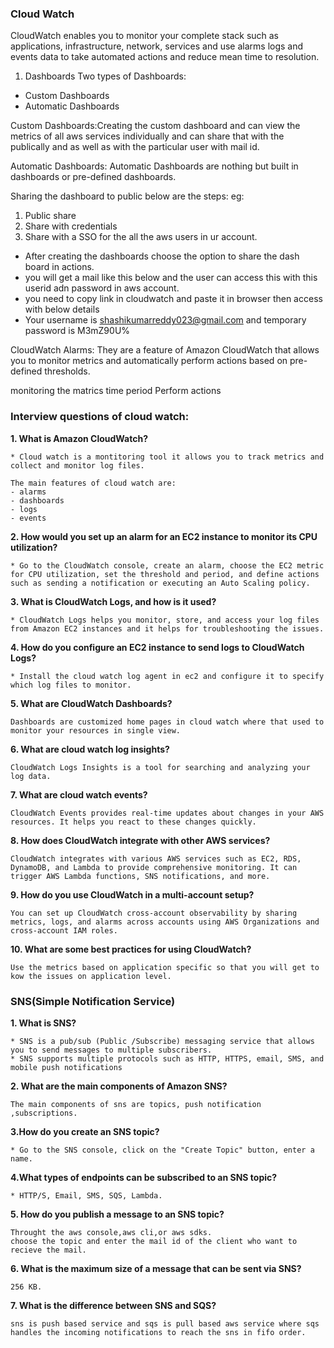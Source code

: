 

### Cloud Watch

CloudWatch enables you to monitor your complete stack such as applications, infrastructure, network, services and use alarms logs and events data to take automated actions and reduce mean time to resolution.


1. Dashboards
 Two types of Dashboards:
 - Custom Dashboards
 - Automatic Dashboards

 Custom Dashboards:Creating the custom dashboard and can view the metrics of all aws services individually and can share that with the publically and as well as with the particular user with mail id.

 Automatic Dashboards: Automatic Dashboards are nothing but built in dashboards or pre-defined dashboards.

 Sharing the dashboard to public below are the steps:
eg:
1. Public share 
2. Share with credentials
3. Share with a SSO for the all the aws users in ur account.

* After creating the dashboards choose the option to share the dash board in actions.
* you will get a mail like this below and the user can access this with this userid adn password in aws account.
* you need to copy  link in cloudwatch and paste it in browser then access with below details
* Your username is shashikumarreddy023@gmail.com and temporary password is M3mZ90U%


CloudWatch Alarms:
They are a feature of Amazon CloudWatch that allows you to monitor metrics and automatically perform actions based on pre-defined thresholds. 

monitoring the matrics 
time period 
Perform actions


### Interview questions of cloud watch:

**1. What is Amazon CloudWatch?**
```
* Cloud watch is a montitoring tool it allows you to track metrics and collect and monitor log files.

The main features of cloud watch are:
- alarms
- dashboards
- logs
- events 
```

**2. How would you set up an alarm for an EC2 instance to monitor its CPU utilization?**
```
* Go to the CloudWatch console, create an alarm, choose the EC2 metric for CPU utilization, set the threshold and period, and define actions such as sending a notification or executing an Auto Scaling policy.
```
**3. What is CloudWatch Logs, and how is it used?**
```
* CloudWatch Logs helps you monitor, store, and access your log files from Amazon EC2 instances and it helps for troubleshooting the issues.
```
**4. How do you configure an EC2 instance to send logs to CloudWatch Logs?**
```
* Install the cloud watch log agent in ec2 and configure it to specify which log files to monitor.
```

**5. What are CloudWatch Dashboards?**
```
Dashboards are customized home pages in cloud watch where that used to monitor your resources in single view.
```
**6. What are cloud watch log insights?**
```
CloudWatch Logs Insights is a tool for searching and analyzing your log data.
```
**7. What are cloud watch events?**
```
CloudWatch Events provides real-time updates about changes in your AWS resources. It helps you react to these changes quickly.
```
**8. How does CloudWatch integrate with other AWS services?**
```
CloudWatch integrates with various AWS services such as EC2, RDS, DynamoDB, and Lambda to provide comprehensive monitoring. It can trigger AWS Lambda functions, SNS notifications, and more.
```
**9. How do you use CloudWatch in a multi-account setup?**
```
You can set up CloudWatch cross-account observability by sharing metrics, logs, and alarms across accounts using AWS Organizations and cross-account IAM roles.
```
**10. What are some best practices for using CloudWatch?**
```
Use the metrics based on application specific so that you will get to kow the issues on application level.
```

### SNS(Simple Notification Service)

**1. What is SNS?**
```
* SNS is a pub/sub (Public /Subscribe) messaging service that allows you to send messages to multiple subscribers.
* SNS supports multiple protocols such as HTTP, HTTPS, email, SMS, and mobile push notifications
```

**2. What are the main components of Amazon SNS?**
```
The main components of sns are topics, push notification ,subscriptions.
```
**3.How do you create an SNS topic?**
```
* Go to the SNS console, click on the "Create Topic" button, enter a name.
```
**4.What types of endpoints can be subscribed to an SNS topic?**
```
* HTTP/S, Email, SMS, SQS, Lambda.
```
**5. How do you publish a message to an SNS topic?**
```
Throught the aws console,aws cli,or aws sdks.
choose the topic and enter the mail id of the client who want to recieve the mail.
```
**6. What is the maximum size of a message that can be sent via SNS?**
```
256 KB.
```

**7. What is the difference between SNS and SQS?**
```
sns is push based service and sqs is pull based aws service where sqs handles the incoming notifications to reach the sns in fifo order.
```
